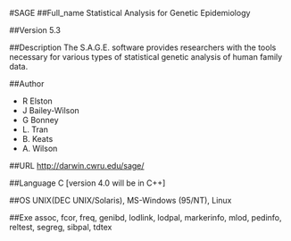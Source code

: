 #SAGE
##Full_name
Statistical Analysis for Genetic Epidemiology

##Version
5.3

##Description
The S.A.G.E. software provides researchers with the tools necessary for various types of statistical genetic analysis of human family data.

##Author
* R Elston
* J Bailey-Wilson
* G Bonney
* L. Tran
* B. Keats
* A. Wilson

##URL
http://darwin.cwru.edu/sage/

##Language
C [version 4.0 will be in C++]

##OS
UNIX(DEC UNIX/Solaris), MS-Windows (95/NT), Linux

##Exe
assoc, fcor, freq, genibd, lodlink, lodpal, markerinfo, mlod, pedinfo, reltest, segreg, sibpal, tdtex

